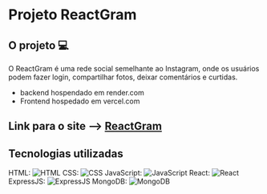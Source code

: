 # Projeto ReactGram

## O projeto 💻

O ReactGram é uma rede social semelhante ao Instagram, onde os usuários podem fazer login, compartilhar fotos, deixar comentários e curtidas.

* backend hospendado em render.com
* Frontend hospedado em vercel.com

## Link para o site --> <a href="https://react-gram-rho.vercel.app/" target="_blank" >ReactGram</a>

## Tecnologias utilizadas

HTML: ![HTML](https://img.icons8.com/color/48/000000/html-5--v1.png)
CSS: ![CSS](https://img.icons8.com/color/48/000000/css3.png)
JavaScript: ![JavaScript](https://img.icons8.com/color/48/000000/javascript--v1.png)
React: ![React](https://img.icons8.com/plasticine/48/000000/react.png)
ExpressJS: ![ExpressJS](https://img.icons8.com/color/48/000000/nodejs.png)
MongoDB: ![MongoDB](https://img.icons8.com/color/48/000000/mongodb.png)
